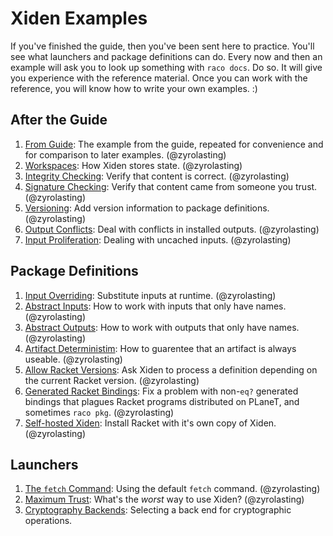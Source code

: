 # Xiden Examples

If you've finished the guide, then you've been sent here to
practice. You'll see what launchers and package definitions can
do. Every now and then an example will ask you to look up something
with `raco docs`. Do so. It will give you experience with the
reference material.  Once you can work with the reference, you will
know how to write your own examples. :)


## After the Guide
1. [From Guide](./from-guide): The example from the guide, repeated
   for convenience and for comparison to later
   examples. (@zyrolasting)
1. [Workspaces](./workspaces): How Xiden stores state. (@zyrolasting)
1. [Integrity Checking](./integrity-checking): Verify that content is
   correct.  (@zyrolasting)
1. [Signature Checking](./signature-checking): Verify that content
   came from someone you trust.  (@zyrolasting)
1. [Versioning](./versioning): Add version information to package
   definitions. (@zyrolasting)
1. [Output Conflicts](./output-conflicts): Deal with conflicts in
   installed outputs. (@zyrolasting)
1. [Input Proliferation](./input-proliferation): Dealing with uncached
   inputs. (@zyrolasting)


## Package Definitions
1. [Input Overriding](./input-overriding): Substitute inputs at
   runtime. (@zyrolasting)
1. [Abstract Inputs](./abstract-inputs): How to work with inputs that
   only have names.  (@zyrolasting)
1. [Abstract Outputs](./abstract-outputs): How to work with outputs
   that only have names.  (@zyrolasting)
1. [Artifact Deterministim](./determinism): How to guarentee that an
   artifact is always useable.  (@zyrolasting)
1. [Allow Racket Versions](./allow-racket-versions): Ask Xiden to
   process a definition depending on the current Racket
   version. (@zyrolasting)
1. [Generated Racket Bindings](./generated-racket-bindings): Fix a
   problem with non-`eq?` generated bindings that plagues Racket
   programs distributed on PLaneT, and sometimes `raco pkg`. (@zyrolasting)
1. [Self-hosted Xiden](./self-hosting): Install Racket with it's own
   copy of Xiden. (@zyrolasting)


## Launchers
1. [The `fetch` Command](./fetch-command): Using the default `fetch`
   command. (@zyrolasting)
1. [Maximum Trust](./maximum-trust): What's the _worst_ way to use
   Xiden? (@zyrolasting)
1. [Cryptography Backends](./cryptographic-backends): Selecting a back
   end for cryptographic operations.
